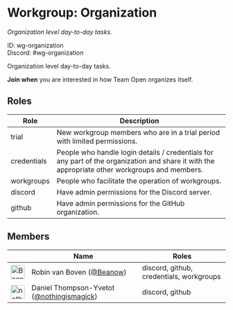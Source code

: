<!-- GENERATED FILE, DON'T EDIT -->
# Workgroup: Organization

_Organization level day-to-day tasks._

ID: wg-organization<br>
Discord: #wg-organization

Organization level day-to-day tasks.

**Join when** you are interested in how Team Open organizes itself.

## Roles

Role | Description
--- | ---
trial|New workgroup members who are in a trial period with limited permissions.
credentials|People who handle login details / credentials for any part of the organization and share it with the appropriate other workgroups and members.
workgroups|People who facilitate the operation of workgroups.
discord|Have admin permissions for the Discord server.
github|Have admin permissions for the GitHub organization.

## Members

&nbsp;|Name|Roles
--- | --- | ---
<img src="https://avatars.githubusercontent.com/Beanow?v=4&s=32" width="32" height="32" alt="Beanow" />|Robin van Boven ([@Beanow](https://github.com/Beanow))|discord, github, credentials, workgroups
<img src="https://avatars.githubusercontent.com/nothingismagick?v=4&s=32" width="32" height="32" alt="nothingismagick" />|Daniel Thompson-Yvetot ([@nothingismagick](https://github.com/nothingismagick))|discord, github
